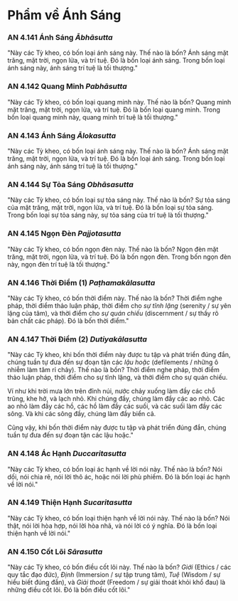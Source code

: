 # Phẩm về Ánh Sáng

### AN 4.141 Ánh Sáng *Ābhāsutta*

"Này các Tỳ kheo, có bốn loại ánh sáng này. Thế nào là bốn? Ánh sáng mặt trăng, mặt trời, ngọn lửa, và trí tuệ. Đó là bốn loại ánh sáng. Trong bốn loại ánh sáng này, ánh sáng trí tuệ là tối thượng."

<!--pg-->
### AN 4.142 Quang Minh *Pabhāsutta*

"Này các Tỳ kheo, có bốn loại quang minh này. Thế nào là bốn? Quang minh mặt trăng, mặt trời, ngọn lửa, và trí tuệ. Đó là bốn loại quang minh. Trong bốn loại quang minh này, quang minh trí tuệ là tối thượng."

<!--pg-->
### AN 4.143 Ánh Sáng *Ālokasutta*

"Này các Tỳ kheo, có bốn loại ánh sáng này. Thế nào là bốn? Ánh sáng mặt trăng, mặt trời, ngọn lửa, và trí tuệ. Đó là bốn loại ánh sáng. Trong bốn loại ánh sáng này, ánh sáng trí tuệ là tối thượng."

<!--pg-->
### AN 4.144 Sự Tỏa Sáng *Obhāsasutta*

"Này các Tỳ kheo, có bốn loại sự tỏa sáng này. Thế nào là bốn? Sự tỏa sáng của mặt trăng, mặt trời, ngọn lửa, và trí tuệ. Đó là bốn loại sự tỏa sáng. Trong bốn loại sự tỏa sáng này, sự tỏa sáng của trí tuệ là tối thượng."

<!--pg-->
### AN 4.145 Ngọn Đèn *Pajjotasutta*

"Này các Tỳ kheo, có bốn ngọn đèn này. Thế nào là bốn? Ngọn đèn mặt trăng, mặt trời, ngọn lửa, và trí tuệ. Đó là bốn ngọn đèn. Trong bốn ngọn đèn này, ngọn đèn trí tuệ là tối thượng."

<!--pg-->
### AN 4.146 Thời Điểm (1) *Paṭhamakālasutta*

"Này các Tỳ kheo, có bốn thời điểm này. Thế nào là bốn? Thời điểm nghe pháp, thời điểm thảo luận pháp, thời điểm cho *sự tĩnh lặng* (serenity / sự yên lặng của tâm), và thời điểm cho *sự quán chiếu* (discernment / sự thấy rõ bản chất các pháp). Đó là bốn thời điểm."

<!--pg-->
### AN 4.147 Thời Điểm (2) *Dutiyakālasutta*

"Này các Tỳ kheo, khi bốn thời điểm này được tu tập và phát triển đúng đắn, chúng tuần tự đưa đến sự đoạn tận các *lậu hoặc* (defilements / những ô nhiễm làm tâm rỉ chảy). Thế nào là bốn? Thời điểm nghe pháp, thời điểm thảo luận pháp, thời điểm cho sự tĩnh lặng, và thời điểm cho sự quán chiếu.

Ví như khi trời mưa lớn trên đỉnh núi, nước chảy xuống làm đầy các chỗ trũng, khe hở, và lạch nhỏ. Khi chúng đầy, chúng làm đầy các ao nhỏ. Các ao nhỏ làm đầy các hồ, các hồ làm đầy các suối, và các suối làm đầy các sông. Và khi các sông đầy, chúng làm đầy biển cả.

Cũng vậy, khi bốn thời điểm này được tu tập và phát triển đúng đắn, chúng tuần tự đưa đến sự đoạn tận các lậu hoặc."

<!--pg-->
### AN 4.148 Ác Hạnh *Duccaritasutta*

"Này các Tỳ kheo, có bốn loại ác hạnh về lời nói này. Thế nào là bốn? Nói dối, nói chia rẽ, nói lời thô ác, hoặc nói lời phù phiếm. Đó là bốn loại ác hạnh về lời nói."

<!--pg-->
### AN 4.149 Thiện Hạnh *Sucaritasutta*

"Này các Tỳ kheo, có bốn loại thiện hạnh về lời nói này. Thế nào là bốn? Nói thật, nói lời hòa hợp, nói lời hòa nhã, và nói lời có ý nghĩa. Đó là bốn loại thiện hạnh về lời nói."

<!--pg-->
### AN 4.150 Cốt Lõi *Sārasutta*

"Này các Tỳ kheo, có bốn điều cốt lõi này. Thế nào là bốn? *Giới* (Ethics / các quy tắc đạo đức), *Định* (Immersion / sự tập trung tâm), *Tuệ* (Wisdom / sự hiểu biết đúng đắn), và *Giải thoát* (Freedom / sự giải thoát khỏi khổ đau) là những điều cốt lõi. Đó là bốn điều cốt lõi."